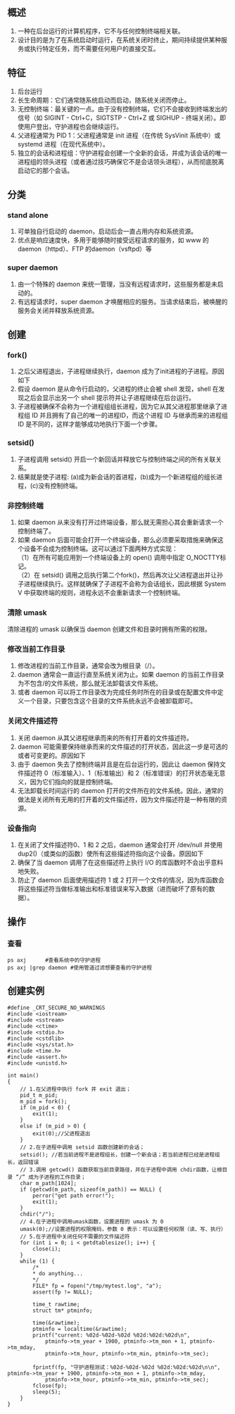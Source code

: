 ## 概述
1. 一种在后台运行的计算机程序，它不与任何控制终端相关联。
2. 设计目的是为了在系统启动时运行，在系统关闭时终止，期间持续提供某种服务或执行特定任务，而不需要任何用户的直接交互。

## 特征
1. 后台运行
2. 长生命周期：它们通常随系统启动而启动，随系统关闭而停止。
3. 无控制终端：最关键的一点。由于没有控制终端，它们不会接收到终端发出的信号（如 SIGINT - Ctrl+C，SIGTSTP - Ctrl+Z 或 SIGHUP - 终端关闭）。即使用户登出，守护进程也会继续运行。
3. 父进程通常为 PID 1：父进程通常是 init 进程（在传统 SysVinit 系统中）或 systemd 进程（在现代系统中）。
4. 独立的会话和进程组：守护进程会创建一个全新的会话，并成为该会话的唯一进程组的领头进程（或者通过技巧确保它不是会话领头进程），从而彻底脱离启动它的那个会话。

## 分类
### stand alone
1. 可单独自行启动的 daemon，启动后会一直占用内存和系统资源。
2. 优点是响应速度快，多用于能够随时接受远程请求的服务，如 www 的daemon（httpd）、FTP 的daemon（vsftpd）等
### super daemon
1. 由一个特殊的 daemon 来统一管理，当没有远程请求时，这些服务都是未启动的。
2. 有远程请求时，super daemon 才唤醒相应的服务。当请求结束后，被唤醒的服务会关闭并释放系统资源。

## 创建
### fork()
1. 之后父进程退出，子进程继续执行，daemon 成为了init进程的子进程。原因如下
2. 假设 daemon 是从命令行启动的，父进程的终止会被 shell 发现，shell 在发现之后会显示出另一个 shell 提示符并让子进程继续在后台运行。
3. 子进程被确保不会称为一个进程组组长进程，因为它从其父进程那里继承了进程组 ID 并且拥有了自己的唯一的进程ID，而这个进程 ID 与继承而来的进程组 ID 是不同的，这样才能够成功地执行下面一个步骤。
### setsid()
1. 子进程调用 setsid() 开启一个新回话并释放它与控制终端之间的所有关联关系。
2. 结果就是使子进程: (a)成为新会话的首进程，(b)成为一个新进程组的组长进程，(c)没有控制终端。
### 非控制终端
1. 如果 daemon 从来没有打开过终端设备，那么就无需担心其会重新请求一个控制终端了。
2. 如果 daemon 后面可能会打开一个终端设备，那么必须要采取措施来确保这个设备不会成为控制终端。这可以通过下面两种方式实现：\
（1）在所有可能应用到一个终端设备上的 open() 调用中指定 O_NOCTTY标记。\
（2）在 setsid() 调用之后执行第二个fork()，然后再次让父进程退出并让孙子进程继续执行。这样就确保了子进程不会称为会话组长，因此根据 System V 中获取终端的规则，进程永远不会重新请求一个控制终端。
### 清除 umask
清除进程的 umask 以确保当 daemon 创建文件和目录时拥有所需的权限。
### 修改当前工作目录
1. 修改进程的当前工作目录，通常会改为根目录（/）。
2. daemon 通常会一直运行直至系统关闭为止。如果 daemon 的当前工作目录为不包含/的文件系统，那么就无法卸载该文件系统。
3. 或者 daemon 可以将工作目录改为完成任务时所在的目录或在配置文件中定义一个目录，只要包含这个目录的文件系统永远不会被卸载即可。
### 关闭文件描述符
1. 关闭 daemon 从其父进程继承而来的所有打开着的文件描述符。
2. daemon 可能需要保持继承而来的文件描述的打开状态，因此这一步是可选的或者可变更的。原因如下
3. 由于 daemon 失去了控制终端并且是在后台运行的，因此让 daemon 保持文件描述符 0（标准输入）、1（标准输出）和 2（标准错误）的打开状态毫无意义，因为它们指向的就是控制终端。
4. 无法卸载长时间运行的 daemon 打开的文件所在的文件系统。因此，通常的做法是关闭所有无用的打开着的文件描述符，因为文件描述符是一种有限的资源。
### 设备指向
1. 在关闭了文件描述符0、1 和 2 之后，daemon 通常会打开 /dev/null 并使用 dup2()（或类似的函数）使所有这些描述符指向这个设备。原因如下
2. 确保了当 daemon 调用了在这些描述符上执行 I/O 的库函数时不会出乎意料地失败。
3. 防止了 daemon 后面使用描述符 1 或 2 打开一个文件的情况，因为库函数会将这些描述符当做标准输出和标准错误来写入数据（进而破坏了原有的数据）。

## 操作
### 查看
```
ps axj		#查看系统中的守护进程
ps axj |grep daemon	#使用管道过滤想要查看的守护进程
```

## 创建实例
```
#define _CRT_SECURE_NO_WARNINGS
#include <iostream>
#include <sstream>
#include <ctime>
#include <stdio.h>
#include <cstdlib>
#include <sys/stat.h>
#include <time.h>
#include <assert.h>
#include <unistd.h>

int main()
{
	// 1.在父进程中执行 fork 并 exit 退出；
	pid_t m_pid;
	m_pid = fork();
	if (m_pid < 0) {
		exit(1);
	}
	else if (m_pid > 0) {
		exit(0);//父进程退出
	}
	// 2.在子进程中调用 setsid 函数创建新的会话；
	setsid(); //若当前进程不是进程组长，创建一个新会话；若当前进程已经是进程组长，返回错误
	// 3.调用 getcwd() 函数获取当前目录路径，并在子进程中调用 chdir函数，让根目录 ”/” 成为子进程的工作目录；
	char m_path[1024];
	if (getcwd(m_path, sizeof(m_path)) == NULL)	{
		perror("get path error!");
		exit(1);
	}
	chdir("/");
	// 4.在子进程中调用umask函数，设置进程的 umask 为 0
	umask(0);//设置进程的权限掩码，参数 0 表示：可以设置任何权限（读、写、执行）
	// 5.在子进程中关闭任何不需要的文件描述符
	for (int i = 0; i < getdtablesize(); i++) {
		close(i);
	}
	while (1) {
		/*
		* do anything...
		*/
		FILE* fp = fopen("/tmp/mytest.log", "a");
		assert(fp != NULL);

		time_t rawtime;
		struct tm* ptminfo;

		time(&rawtime);
		ptminfo = localtime(&rawtime);
		printf("current: %02d-%02d-%02d %02d:%02d:%02d\n",
			ptminfo->tm_year + 1900, ptminfo->tm_mon + 1, ptminfo->tm_mday,
			ptminfo->tm_hour, ptminfo->tm_min, ptminfo->tm_sec);

		fprintf(fp, "守护进程测试：%02d-%02d-%02d %02d:%02d:%02d\n\n", ptminfo->tm_year + 1900, ptminfo->tm_mon + 1, ptminfo->tm_mday,
			ptminfo->tm_hour, ptminfo->tm_min, ptminfo->tm_sec);
		fclose(fp);
		sleep(5);
	}
}
```